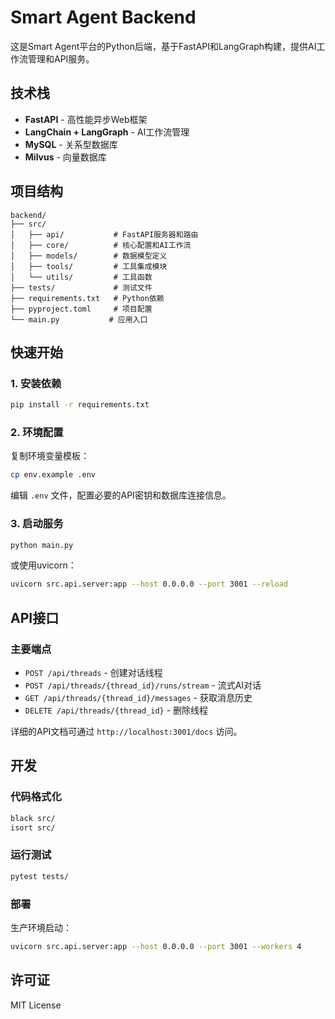# Smart Agent Backend

这是Smart Agent平台的Python后端，基于FastAPI和LangGraph构建，提供AI工作流管理和API服务。

## 技术栈

- **FastAPI** - 高性能异步Web框架
- **LangChain + LangGraph** - AI工作流管理
- **MySQL** - 关系型数据库
- **Milvus** - 向量数据库

## 项目结构

```
backend/
├── src/
│   ├── api/           # FastAPI服务器和路由
│   ├── core/          # 核心配置和AI工作流
│   ├── models/        # 数据模型定义
│   ├── tools/         # 工具集成模块
│   └── utils/         # 工具函数
├── tests/             # 测试文件
├── requirements.txt   # Python依赖
├── pyproject.toml     # 项目配置
└── main.py           # 应用入口
```

## 快速开始

### 1. 安装依赖

```bash
pip install -r requirements.txt
```

### 2. 环境配置

复制环境变量模板：

```bash
cp env.example .env
```

编辑 `.env` 文件，配置必要的API密钥和数据库连接信息。

### 3. 启动服务

```bash
python main.py
```

或使用uvicorn：

```bash
uvicorn src.api.server:app --host 0.0.0.0 --port 3001 --reload
```

## API接口

### 主要端点

- `POST /api/threads` - 创建对话线程
- `POST /api/threads/{thread_id}/runs/stream` - 流式AI对话
- `GET /api/threads/{thread_id}/messages` - 获取消息历史
- `DELETE /api/threads/{thread_id}` - 删除线程

详细的API文档可通过 `http://localhost:3001/docs` 访问。

## 开发

### 代码格式化
```bash
black src/
isort src/
```

### 运行测试
```bash
pytest tests/
```

### 部署

生产环境启动：
```bash
uvicorn src.api.server:app --host 0.0.0.0 --port 3001 --workers 4
```

## 许可证

MIT License 
